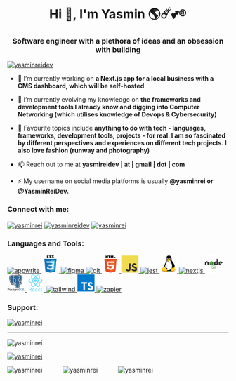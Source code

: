 <h1 align="center">Hi 👋, I'm Yasmin 🌎☄️💕®</h1>
<h3 align="center">Software engineer with a plethora of ideas and an obsession with building</h3>

<p align="left"> <a href="https://twitter.com/yasminreidev" target="blank"><img src="https://img.shields.io/twitter/follow/yasminreidev?logo=twitter&style=for-the-badge" alt="yasminreidev" /></a> </p>

- 🔭 I’m currently working on **a Next.js app for a local business with a CMS dashboard, which will be self-hosted**

- 🌱 I’m currently evolving my knowledge on **the frameworks and development tools I already know and digging into Computer Networking (which utilises knowledge of Devops & Cybersecurity)**

- 💬 Favourite topics include **anything to do with tech - languages, frameworks, development tools, projects - for real. I am so fascinated by different perspectives and experiences on different tech projects. I also love fashion (runway and photography)**

- 📫 Reach out to me at **yasmireidev | at | gmail | dot | com**

- ⚡ My username on social media platforms is usually **@yasminrei or @YasminReiDev.**

<h3 align="left">Connect with me:</h3>
<p align="left">
<a href="https://dev.to/yasminrei" target="blank"><img align="center" src="https://raw.githubusercontent.com/rahuldkjain/github-profile-readme-generator/master/src/images/icons/Social/devto.svg" alt="yasminrei" height="30" width="40" /></a>
<a href="https://twitter.com/yasminreidev" target="blank"><img align="center" src="https://raw.githubusercontent.com/rahuldkjain/github-profile-readme-generator/master/src/images/icons/Social/twitter.svg" alt="yasminreidev" height="30" width="40" /></a>
<a href="https://linkedin.com/in/yasminrei" target="blank"><img align="center" src="https://raw.githubusercontent.com/rahuldkjain/github-profile-readme-generator/master/src/images/icons/Social/linked-in-alt.svg" alt="yasminrei" height="30" width="40" /></a>
</p>

<h3 align="left">Languages and Tools:</h3>
<p align="left"> <a href="https://appwrite.io" target="_blank" rel="noreferrer"> <img src="https://www.vectorlogo.zone/logos/appwriteio/appwriteio-icon.svg" alt="appwrite" width="40" height="40"/> </a> <a href="https://www.w3schools.com/css/" target="_blank" rel="noreferrer"> <img src="https://raw.githubusercontent.com/devicons/devicon/master/icons/css3/css3-original-wordmark.svg" alt="css3" width="40" height="40"/> </a> <a href="https://www.figma.com/" target="_blank" rel="noreferrer"> <img src="https://www.vectorlogo.zone/logos/figma/figma-icon.svg" alt="figma" width="40" height="40"/> </a> <a href="https://git-scm.com/" target="_blank" rel="noreferrer"> <img src="https://www.vectorlogo.zone/logos/git-scm/git-scm-icon.svg" alt="git" width="40" height="40"/> </a> <a href="https://www.w3.org/html/" target="_blank" rel="noreferrer"> <img src="https://raw.githubusercontent.com/devicons/devicon/master/icons/html5/html5-original-wordmark.svg" alt="html5" width="40" height="40"/> </a> <a href="https://developer.mozilla.org/en-US/docs/Web/JavaScript" target="_blank" rel="noreferrer"> <img src="https://raw.githubusercontent.com/devicons/devicon/master/icons/javascript/javascript-original.svg" alt="javascript" width="40" height="40"/> </a> <a href="https://jestjs.io" target="_blank" rel="noreferrer"> <img src="https://www.vectorlogo.zone/logos/jestjsio/jestjsio-icon.svg" alt="jest" width="40" height="40"/> </a> <a href="https://www.linux.org/" target="_blank" rel="noreferrer"> <img src="https://raw.githubusercontent.com/devicons/devicon/master/icons/linux/linux-original.svg" alt="linux" width="40" height="40"/> </a> <a href="https://nextjs.org/" target="_blank" rel="noreferrer"> <img src="https://cdn.worldvectorlogo.com/logos/nextjs-2.svg" alt="nextjs" width="40" height="40"/> </a> <a href="https://nodejs.org" target="_blank" rel="noreferrer"> <img src="https://raw.githubusercontent.com/devicons/devicon/master/icons/nodejs/nodejs-original-wordmark.svg" alt="nodejs" width="40" height="40"/> </a> <a href="https://www.postgresql.org" target="_blank" rel="noreferrer"> <img src="https://raw.githubusercontent.com/devicons/devicon/master/icons/postgresql/postgresql-original-wordmark.svg" alt="postgresql" width="40" height="40"/> </a> <a href="https://reactjs.org/" target="_blank" rel="noreferrer"> <img src="https://raw.githubusercontent.com/devicons/devicon/master/icons/react/react-original-wordmark.svg" alt="react" width="40" height="40"/> </a> <a href="https://tailwindcss.com/" target="_blank" rel="noreferrer"> <img src="https://www.vectorlogo.zone/logos/tailwindcss/tailwindcss-icon.svg" alt="tailwind" width="40" height="40"/> </a> <a href="https://www.typescriptlang.org/" target="_blank" rel="noreferrer"> <img src="https://raw.githubusercontent.com/devicons/devicon/master/icons/typescript/typescript-original.svg" alt="typescript" width="40" height="40"/> </a> <a href="https://zapier.com" target="_blank" rel="noreferrer"> <img src="https://www.vectorlogo.zone/logos/zapier/zapier-icon.svg" alt="zapier" width="40" height="40"/> </a> </p>

<h3 align="left">Support:</h3>
<p><a href="https://ko-fi.com/yasminrei"> <img align="" src="https://cdn.ko-fi.com/cdn/kofi3.png?v=3" height="50" width="210" alt="yasminrei"  /></a></p>

---

<p align="left"> <img src="https://komarev.com/ghpvc/?username=yasminrei&label=Profile%20views&color=0e75b6&style=flat" alt="yasminrei" /> </p>
<p align="left"> <a href="https://github.com/ryo-ma/github-profile-trophy"><img src="https://github-profile-trophy.vercel.app/?username=yasminrei" alt="yasminrei" width="80%" /></a> </p>

<p><img align="left" src="https://github-readme-stats.vercel.app/api/top-langs?username=yasminrei&show_icons=true&locale=en&layout=compact" alt="yasminrei" width="25%" /></p>
<p><img align="left" src="https://github-readme-stats.vercel.app/api?username=yasminrei&show_icons=true&locale=en" alt="yasminrei" width="25%" /></p>
<p><img align="left" src="https://github-readme-streak-stats.herokuapp.com/?user=yasminrei&" alt="yasminrei" width="25%" /></p>

